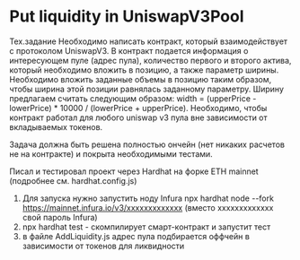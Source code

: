 # Put liquidity in UniswapV3Pool
Тех.задание
Необходимо написать контракт, который взаимодействует с протоколом UniswapV3.
В контракт подается информация о интересующем пуле (адрес пула), количество первого и второго актива, который необходимо вложить в позицию, а также параметр ширины.
Необходимо вложить заданные объемы в позицию таким образом, чтобы ширина этой позиции равнялась заданному параметру.
Ширину предлагаем считать следующим образом: width = (upperPrice - lowerPrice) * 10000 / (lowerPrice + upperPrice).
Необходимо, чтобы контракт работал для любого uniswap v3 пула вне зависимости от вкладываемых токенов.

Задача должна быть решена полностью ончейн (нет никаких расчетов не на контракте) и покрыта необходимыми тестами.



Писал и тестировал проект через Hardhat на форке ETH mainnet (подробнее см. hardhat.config.js)

1. Для запуска нужно запустить ноду Infura
npx hardhat node --fork https://mainnet.infura.io/v3/xxxxxxxxxxxxx (вместо xxxxxxxxxxxxx свой пароль Infura)
2. npx hardhat test - скомпилирует смарт-контракт и запустит тест
3. в файле AddLiquidity.js адрес пула подбирается оффчейн в зависимости от токенов для ликвидности

